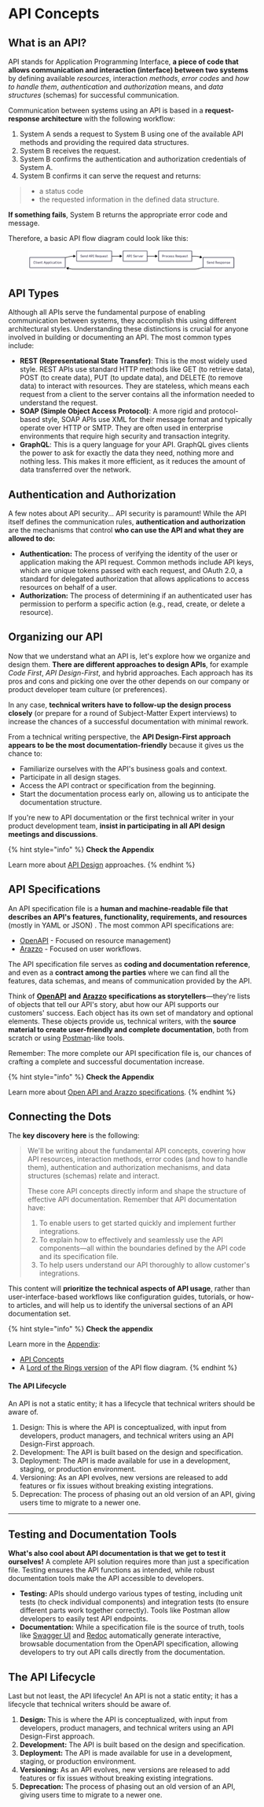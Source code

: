 # API Concepts

## What is an API?

API stands for Application Programming Interface, **a piece of code that allows communication and interaction (interface) between two systems** by defining available _resources_, interaction _methods_, _error codes_ and _how to handle them_, _authentication_ and _authorization_ means, and _data structures_ (schemas) for successful communication.

Communication between systems using an API is based in a **request-response architecture** with the following workflow:

1. System A sends a request to System B using one of the available API methods and providing the required data structures.
2. System B receives the request.
3. System B confirms the authentication and authorization credentials of System A.
4. System B confirms it can serve the request and returns:

> * a status code
> * the requested information in the defined data structure.

**If something fails**, System B returns the appropriate error code and message.

Therefore, a basic API flow diagram could look like this:

<figure><img src="../../../.gitbook/assets/mermaid-ai-diagram-2025-09-16-145630.png" alt=""><figcaption></figcaption></figure>

## API Types

Although all APIs serve the fundamental purpose of enabling communication between systems, they accomplish this using different architectural styles. Understanding these distinctions is crucial for anyone involved in building or documenting an API. The most common types include:

* **REST (Representational State Transfer)**: This is the most widely used style. REST APIs use standard HTTP methods like GET (to retrieve data), POST (to create data), PUT (to update data), and DELETE (to remove data) to interact with resources. They are stateless, which means each request from a client to the server contains all the information needed to understand the request.
* **SOAP (Simple Object Access Protocol)**: A more rigid and protocol-based style, SOAP APIs use XML for their message format and typically operate over HTTP or SMTP. They are often used in enterprise environments that require high security and transaction integrity.
* **GraphQL**: This is a query language for your API. GraphQL gives clients the power to ask for exactly the data they need, nothing more and nothing less. This makes it more efficient, as it reduces the amount of data transferred over the network.

## Authentication and Authorization

A few notes about API security... API security is paramount! While the API itself defines the communication rules, **authentication and authorization** are the mechanisms that control **who can use the API and what they are allowed to do:**

* **Authentication:** The process of verifying the identity of the user or application making the API request. Common methods include API keys, which are unique tokens passed with each request, and OAuth 2.0, a standard for delegated authorization that allows applications to access resources on behalf of a user.
* **Authorization:** The process of determining if an authenticated user has permission to perform a specific action (e.g., read, create, or delete a resource).

## Organizing our API

Now that we understand what an API is, let's explore how we organize and design them. **There are different approaches to design APIs**, for example _Code First_, _API Design-First_, and hybrid approaches. Each approach has its pros and cons and picking one over the other depends on our company or product developer team culture (or preferences).&#x20;

In any case, **technical writers have to follow-up the design process closely** (or prepare for a round of Subject-Matter Expert interviews) to increase the chances of a successful documentation with minimal rework.

From a technical writing perspective, the **API Design-First approach appears to be the most documentation-friendly** because it gives us the chance to:

* Familiarize ourselves with the API's business goals and context.
* Participate in all design stages.
* Access the API contract or specification from the beginning.
* Start the documentation process early on, allowing us to anticipate the documentation structure.

If you're new to API documentation or the first technical writer in your product development team, **insist in participating in all API design meetings and discussions**.

{% hint style="info" %}
**Check the Appendix**

Learn more about [API Design](api-concepts.md#api-design-approaches) approaches.
{% endhint %}

## API Specifications

An API specification file is a **human and machine-readable file that describes an API's features, functionality, requirements, and resources** (mostly in YAML or JSON) . The most common API specifications are:

* [OpenAPI](https://www.openapis.org/what-is-openapi) - Focused on resource management)
* [Arazzo](https://swagger.io/blog/the-arazzo-specification-a-deep-dive/) - Focused on user workflows.

The API specification file serves as **coding and documentation reference**, and even as a **contract among the parties** where we can find all the features, data schemas, and means of communication provided by the API.

Think of [**OpenAPI**](https://www.openapis.org/what-is-openapi) **and** [**Arazzo**](https://swagger.io/blog/the-arazzo-specification-a-deep-dive/) **specifications as storytellers**—they're lists of objects that tell our API's story, abut how our API supports our customers' success. Each object has its own set of mandatory and optional elements. These objects provide us, technical writers, with the **source material to create user-friendly and complete documentation**, both from scratch or using [Postman](https://learning.postman.com/)-like tools.

Remember: The more complete our API specification file is, our chances of crafting a complete and successful documentation increase.

{% hint style="info" %}
**Check the Appendix**

Learn more about [Open API and Arazzo specifications](api-concepts.md#openapi-and-arazzo-specifications).
{% endhint %}

## Connecting the Dots

The **key discovery** **here** is the following:

> We'll be writing about the fundamental API concepts, covering how API resources, interaction methods, error codes (and how to handle them), authentication and authorization mechanisms, and data structures (schemas) relate and interact.
>
> These core API concepts directly inform and shape the structure of effective API documentation. Remember that API documentation have:
>
> 1. To enable users to get started quickly and implement further integrations.
> 2. To explain how to effectively and seamlessly use the API components—all within the boundaries defined by the API code and its specification file.
> 3. To help users understand our API thoroughly to allow customer's integrations.

This content will **prioritize the technical aspects of API usage**, rather than user-interface-based workflows like configuration guides, tutorials, or how-to articles, and will help us to identify the universal sections of an API documentation set.

{% hint style="info" %}
**Check the appendix**

Learn more in the [Appendix](appendix.md):

* [API Concepts](api-concepts.md#api-core-concepts)
* A [Lord of the Rings version](appendix.md) of the API flow diagram.
{% endhint %}

#### The API Lifecycle

An API is not a static entity; it has a lifecycle that technical writers should be aware of.

1. Design: This is where the API is conceptualized, with input from developers, product managers, and technical writers using an API Design-First approach.
2. Development: The API is built based on the design and specification.
3. Deployment: The API is made available for use in a development, staging, or production environment.
4. Versioning: As an API evolves, new versions are released to add features or fix issues without breaking existing integrations.
5. Deprecation: The process of phasing out an old version of an API, giving users time to migrate to a newer one.

***

## Testing and Documentation Tools

**What's also cool about API documentation is that we get to test it ourselves!** A complete API solution requires more than just a specification file. Testing ensures the API functions as intended, while robust documentation tools make the API accessible to developers.

* **Testing:** APIs should undergo various types of testing, including unit tests (to check individual components) and integration tests (to ensure different parts work together correctly). Tools like Postman allow developers to easily test API endpoints.
* **Documentation:** While a specification file is the source of truth, tools like [Swagger UI](https://editor.swagger.io/) and [Redoc](https://redocly.com/redoc) automatically generate interactive, browsable documentation from the OpenAPI specification, allowing developers to try out API calls directly from the documentation.

## The API Lifecycle

Last but not least, the API lifecycle! An API is not a static entity; it has a lifecycle that technical writers should be aware of.

1. **Design:** This is where the API is conceptualized, with input from developers, product managers, and technical writers using an API Design-First approach.
2. **Development:** The API is built based on the design and specification.
3. **Deployment:** The API is made available for use in a development, staging, or production environment.
4. **Versioning:** As an API evolves, new versions are released to add features or fix issues without breaking existing integrations.
5. **Deprecation:** The process of phasing out an old version of an API, giving users time to migrate to a newer one.

